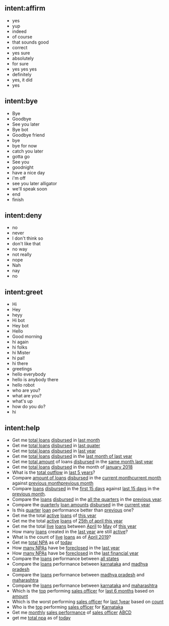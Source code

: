 ## intent:affirm
- yes
- yup
- indeed
- of course
- that sounds good
- correct
- yes sure
- absolutely
- for sure
- yes yes yes
- definitely
- yes, it did
- yes

## intent:bye
- Bye
- Goodbye
- See you later
- Bye bot
- Goodbye friend
- bye
- bye for now
- catch you later
- gotta go
- See you
- goodnight
- have a nice day
- i'm off
- see you later alligator
- we'll speak soon
- end
- finish

## intent:deny
- no
- never
- I don't think so
- don't like that
- no way
- not really
- nope
- Nah
- nay
- no

## intent:greet
- Hi
- Hey
- heyy
- Hi bot
- Hey bot
- Hello
- Good morning
- hi again
- hi folks
- hi Mister
- hi pal!
- hi there
- greetings
- hello everybody
- hello is anybody there
- hello robot
- who are you?
- what are you?
- what's up
- how do you do?
- hi

## intent:help
- Get me [total loans](type:count) [disbursed](payout) in [last month](time)
- Get me [total loans](type:count) [disbursed](payout) in [last quater](time)
- Get me [total loans](type:count) [disbursed](payout) in [last year](time)
- Get me [total loans](type:count) [disbursed](payout) in the [last month of last year](time)
- Get me [total amount](type:amount) of loans [disbursed](payout) in the [same month last year](time)
- Get me [total loans](type:count) [disbursed](payout) in the month of [january 2018](time)
- What is the [total outflow](type:count) in [last 5 years](time)?
- Compare [amount of loans](type:amount) [disbursed](payout) in the [current month](time)[current month](time1:2018-07-23T00:00:00.000+05:30) against [previous month](time)[previous month](time2:2018-07-23T00:00:00.000+05:30)
- Compare [loans](type:count) [disbursed](payout) in the [first 15 days](time1) against [last 15 days](time2) in the [previous month](time).
- Compare the [loans](type:count) [disbursed](payout) in the [all the quarters](time1) in the [previous year](time).
- Compare the [quarterly](time1) [loan amounts](type:amount) [disbursed](payout) in the [current year](time)
- Is this [quarter](time1) [loan](type:count) performance better than [previous](time2) one?
- Get me the total [active](refrence_time) [loans](type:count) of [this year](time:2018-07-23T00:00:00.000+05:30)
- Get me the total [active](refrence_time) [loans](type:count) of [25th of april this year](time:2018-07-23T00:00:00.000+05:30)
- Get me the total [live](refrence_time) [loans](type:count) between [April](time1:2018-07-23T00:00:00.000+05:30) to [May](time2:2018-07-23T00:00:00.000+05:30) of [this year](time:2018-07-23T00:00:00.000+05:30)
- How many [loans](type:count) created in the [last year](time:2018-07-23T00:00:00.000+05:30) are still [active](refrence_time)?
- What is the count of [live](refrence_time) [loans](type:count) as of [April 2019](time:2018-07-23T00:00:00.000+05:30)?
- Get me [total NPA](type:amount) as of [today](time)
- How [many NPAs](type:count)  have be [foreclosed](closure) in the [last year](time:2018-07-23T00:00:00.000+05:30)
- How [many NPAs](type:count)  have be [foreclosed](closure) in the [last financial year](time:2018-07-23T00:00:00.000+05:30)
- Compare the [loans](type:count) performance between [all states](allreg)
- Compare the [loans](type:count) performance between [karnataka](reg1) and [madhya pradesh](reg2)
- Compare the [loans](type:count) performance between [madhya pradesh](reg1) and [maharashtra](reg2)
- Compare the [loans](type:count) performance between [karnataka](reg1) and [maharashtra](reg2)
- Which is the [top](order) performing [sales officer](field) for [last 6 months](time) based on [amount](type:count)
- Which is the worst performing [sales officer](field) for [last 1year](time) based on [count](type:count)
- Who is the [top](order) performing [sales officer](field) for [Karnataka](reg1)
- Get me [monthly](time) [sales performance](type:count) of [sales officer](field) [ABCD](PERSON)
- get me [total npa](type:amount) as of [today](time:2019-07-21T00:00:00.000+05:30)
